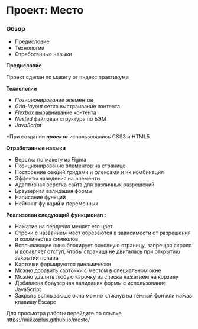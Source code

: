 # Проект: Место

### Обзор

* Предисловие 
* Технологии
* Отработанные навыки

**Предисловие**

Проект сделан по макету от яндекс практикума

**Технологии**

* *Позиционирование* элементов
* *Grid-layout* сетка выстраивание контента
* *Flexbox* выравнивание контента
* *Nested* файловая структура по БЭМ
* *JavaScript* 


*При создании ***проекта*** использовались CSS3 и HTML5

**Отработанные навыки**

* Верстка по макету из Figma
* Позиционирование элементов на странице
* Построение секций гридами и флексами и их комбинация
* Эффекты наведения на элементы
* Адаптивная верстка сайта для различных разрешений
* Браузерная валидация формы
* Написание функций 
* Нейминг функций и переменных 

**Реализован следующий функционал :**

* Нажатие на сердечко меняет его цвет
* Строки с названием мест обрезаются в зависимости от разрешения и колличества символов
* Всплывающее окно блокирует основную страницу, запрещая скролл и добавляет отступ, чтобы страница не двигалась при открытии/закрытии попапа
* Карточки формируются динамически
* Можно добавить карточки с местом в специальном окне
* Можно удалить любую карочку из списка нажатием на корзину
* Добавлена браузерная валидация формы с использование JavaScript
* Закрыть всплывающе окна можно кликнув на тёмный фон или нажав клавишу Escape

Для просмотра работы перейдите по ссылке https://mikkoplus.github.io/mesto/